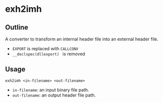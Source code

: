 # exh2imh

## Outline

A converter to transform an internal header file into an external header file.

* `EXPORT` is replaced with `CALLCONV`
* `__declspec(dllexport) ` is removed

## Usage

```
exh2imh <in-filename> <out-filename>
```

* `in-filename`: an input binary file path.
* `out-filename`: an output header file path.

